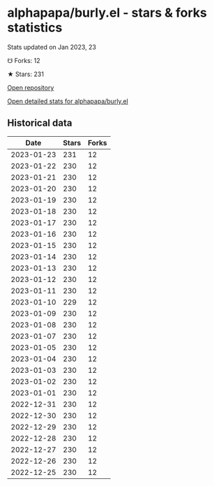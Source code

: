 # alphapapa/burly.el - stars & forks statistics

Stats updated on Jan 2023, 23

☋ Forks: 12

★ Stars: 231

[Open repository](https://github.com/alphapapa/burly.el)

[Open detailed stats for alphapapa/burly.el](https://reviewgithub.com/rep/alphapapa/burly.el)

## Historical data
| Date | Stars | Forks |
|------|-------|-------|
| 2023-01-23 | 231 | 12 | 
| 2023-01-22 | 230 | 12 | 
| 2023-01-21 | 230 | 12 | 
| 2023-01-20 | 230 | 12 | 
| 2023-01-19 | 230 | 12 | 
| 2023-01-18 | 230 | 12 | 
| 2023-01-17 | 230 | 12 | 
| 2023-01-16 | 230 | 12 | 
| 2023-01-15 | 230 | 12 | 
| 2023-01-14 | 230 | 12 | 
| 2023-01-13 | 230 | 12 | 
| 2023-01-12 | 230 | 12 | 
| 2023-01-11 | 230 | 12 | 
| 2023-01-10 | 229 | 12 | 
| 2023-01-09 | 230 | 12 | 
| 2023-01-08 | 230 | 12 | 
| 2023-01-07 | 230 | 12 | 
| 2023-01-05 | 230 | 12 | 
| 2023-01-04 | 230 | 12 | 
| 2023-01-03 | 230 | 12 | 
| 2023-01-02 | 230 | 12 | 
| 2023-01-01 | 230 | 12 | 
| 2022-12-31 | 230 | 12 | 
| 2022-12-30 | 230 | 12 | 
| 2022-12-29 | 230 | 12 | 
| 2022-12-28 | 230 | 12 | 
| 2022-12-27 | 230 | 12 | 
| 2022-12-26 | 230 | 12 | 
| 2022-12-25 | 230 | 12 | 

